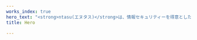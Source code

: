 ```yaml
---
works_index: true
hero_text: "<strong>ntasu(エヌタス)</strong>は、情報セキュリティーを得意とした受託開発企業です"
title: Hero

---
```

<WorksList />